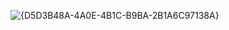 ![{D5D3B48A-4A0E-4B1C-B9BA-2B1A6C97138A}](https://github.com/user-attachments/assets/74e66f33-8675-4dd0-b933-a28ee691b7b6)
